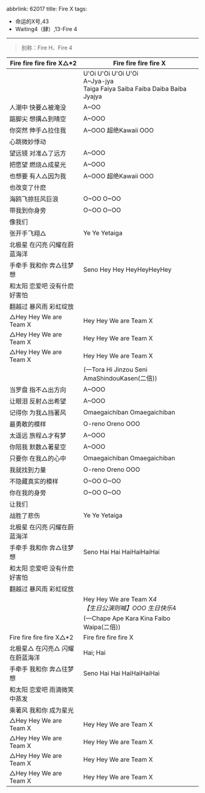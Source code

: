 abbrlink: 62017
title: Fire X
tags:
  - 命运的X号,43
  - Waiting4（肆）,13-Fire 4
---

> 别称：Fire H、Fire 4

|Fire fire fire fire X△*2|Fire fire fire fire X|
|--|--|
|      |U'Oi U'Oi U'Oi U'Oi<br>A~Jya-jya<br>Taiga Faiya Saiba Faiba Daiba Baiba Jyajya|
|人潮中 快要△被淹没|A~OO|
|踮脚尖 想搆△到晴空|A~OOO|
|你突然 伸手△拉住我|A~OOO 超绝Kawaii OOO|
|心跳微妙悸动|      |
|望远镜 对准△了远方|A~OOO|
|把愿望 燃烧△成星光|A~OOO|
|也想要 有人△因为我|A~OOO 超绝Kawaii OOO|
|也改变了什麽|      |
|海鸥飞掠狂风巨浪|O~OO O~OO|
|带我到你身旁|O~OO O~OO|
|像我们|      |
|张开手飞翔△|Ye Ye Yetaiga|
|北极星 在闪亮 闪耀在蔚蓝海洋|      |
|手牵手 我和你 奔△往梦想|Seno Hey Hey HeyHeyHeyHey|
|和太阳 恋爱吧 没有什麽好害怕|      |
|翻越过 暴风雨 彩虹绽放|      |
|△Hey Hey We are Team X|Hey Hey We are Team X|
|△Hey Hey We are Team X|Hey Hey We are Team X|
|△Hey Hey We are Team X|Hey Hey We are Team X|
|      |(—Tora Hi Jinzou Seni AmaShindouKasen(二倍))|
|当罗盘 指不△出方向|A~OOO|
|让眼泪 反射△出希望|A~OOO|
|记得你 为我△挡著风|Omaegaichiban Omaegaichiban|
|最勇敢的模样|O-reno Oreno OOO|
|太遥远 旅程△才有梦|A~OOO|
|你陪我 默数△著星空|A~OOO|
|只要你 在我△的心中|Omaegaichiban Omaegaichiban|
|我就找到力量|O-reno Oreno OOO|
|不隐藏真实的模样|O~OO O~OO|
|你在我的身旁|O~OO O~OO|
|让我们|      |
|战胜了悲伤|Ye Ye Yetaiga|
|北极星 在闪亮 闪耀在蔚蓝海洋|      |
|手牵手 我和你 奔△往梦想|Seno Hai Hai HaiHaiHaiHai|
|和太阳 恋爱吧 没有什麽好害怕|      |
|翻越过 暴风雨 彩虹绽放|      |
|      |Hey Hey We are Team X*4<br>【生日公演则喊】OOO 生日快乐*4|
|      |(—Chape Ape Kara Kina Faibo Waipa(二倍))|
|Fire fire fire fire X△*2|Fire fire fire fire X|
|北极星△ 在闪亮△ 闪耀在蔚蓝海洋|Hai; Hai|
|手牵手 我和你 奔△往梦想|Seno Hai Hai HaiHaiHaiHai|
|和太阳 恋爱吧 雨滴微笑中蒸发|      |
|乘著风 我和你 成为星光|      |
|△Hey Hey We are Team X|Hey Hey We are Team X|
|△Hey Hey We are Team X|Hey Hey We are Team X|
|△Hey Hey We are Team X|Hey Hey We are Team X|
|△Hey Hey We are Team X|Hey Hey We are Team X|